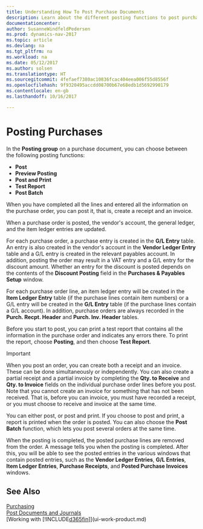 ```yaml
---
title: Understanding How To Post Purchase Documents
description: Learn about the different posting functions to post purchase documents.
documentationcenter: 
author: SusanneWindfeldPedersen
ms.prod: dynamics-nav-2017
ms.topic: article
ms.devlang: na
ms.tgt_pltfrm: na
ms.workload: na
ms.date: 05/12/2017
ms.author: solsen
ms.translationtype: HT
ms.sourcegitcommit: 4fefaef7380ac10836fcac404eea006f55d8556f
ms.openlocfilehash: 9f9320495accdd08700b67e68edb1d5692990179
ms.contentlocale: en-gb
ms.lasthandoff: 10/16/2017

---
```

# <a name="posting-purchases"></a>Posting Purchases
In the **Posting group** on a purchase document, you can choose between the following posting functions:

* **Post**
* **Preview Posting**
* **Post and Print**
* **Test Report**
* **Post Batch**

When you have completed all the lines and entered all the information on the purchase order, you can post it, that is, create a receipt and an invoice.

When a purchase order is posted, the vendor's account, the general ledger, and the item ledger entries are updated.

For each purchase order, a purchase entry is created in the **G/L Entry** table. An entry is also created in the vendor's account in the **Vendor Ledger Entry** table and a G/L entry is created in the relevant payables account. In addition, posting the order may result in a VAT entry and a G/L entry for the discount amount. Whether an entry for the discount is posted depends on the contents of the **Discount Posting** field in the **Purchases & Payables Setup** window.

For each purchase order line, an item ledger entry will be created in the **Item Ledger Entry** table (if the purchase lines contain item numbers) or a G/L entry will be created in the **G/L Entry** table (if the purchase lines contain a G/L account). In addition, purchase orders are always recorded in the **Purch. Recpt. Header** and **Purch. Inv. Header** tables.

Before you start to post, you can print a test report that contains all the information in the purchase order and indicates any errors there. To print the report, choose **Posting**, and then choose **Test Report**.

> [!IMPORTANT]  
>   When you post an order, you can create both a receipt and an invoice. These can be done simultaneously or independently. You can also create a partial receipt and a partial invoice by completing the **Qty. to Receive** and **Qty. to Invoice** fields on the individual purchase order lines before you post. Note that you cannot create an invoice for something that has not been received. That is, before you can invoice, you must have recorded a receipt, or you must choose to receive and invoice at the same time.

You can either post, or post and print. If you choose to post and print, a report is printed when the order is posted. You can also choose the **Post Batch** function, which lets you post several orders at the same time.

When the posting is completed, the posted purchase lines are removed from the order. A message tells you when the posting is completed. After this, you will be able to see the posted entries in the various windows that contain posted entries, such as the **Vendor Ledger Entries**, **G/L Entries**, **Item Ledger Entries**, **Purchase Receipts**, and **Posted Purchase Invoices** windows.

## <a name="see-also"></a>See Also
[Purchasing](purchasing-manage-purchasing.md)  
[Post Documents and Journals](ui-post-documents-journals.md)  
[Working with [!INCLUDE[d365fin](includes/d365fin_md.md)]](ui-work-product.md)


